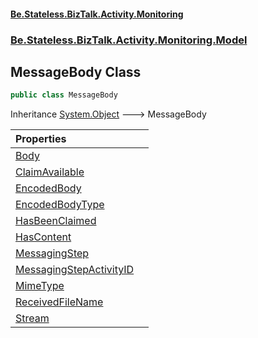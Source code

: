 #### [Be.Stateless.BizTalk.Activity.Monitoring](README.md 'README')
### [Be.Stateless.BizTalk.Activity.Monitoring.Model](Be.Stateless.BizTalk.Activity.Monitoring.Model.md 'Be.Stateless.BizTalk.Activity.Monitoring.Model')

## MessageBody Class

```csharp
public class MessageBody
```

Inheritance [System.Object](https://docs.microsoft.com/en-us/dotnet/api/System.Object 'System.Object') &#129106; MessageBody

| Properties | |
| :--- | :--- |
| [Body](MessageBody.Body.md 'Be.Stateless.BizTalk.Activity.Monitoring.Model.MessageBody.Body') | |
| [ClaimAvailable](MessageBody.ClaimAvailable.md 'Be.Stateless.BizTalk.Activity.Monitoring.Model.MessageBody.ClaimAvailable') | |
| [EncodedBody](MessageBody.EncodedBody.md 'Be.Stateless.BizTalk.Activity.Monitoring.Model.MessageBody.EncodedBody') | |
| [EncodedBodyType](MessageBody.EncodedBodyType.md 'Be.Stateless.BizTalk.Activity.Monitoring.Model.MessageBody.EncodedBodyType') | |
| [HasBeenClaimed](MessageBody.HasBeenClaimed.md 'Be.Stateless.BizTalk.Activity.Monitoring.Model.MessageBody.HasBeenClaimed') | |
| [HasContent](MessageBody.HasContent.md 'Be.Stateless.BizTalk.Activity.Monitoring.Model.MessageBody.HasContent') | |
| [MessagingStep](MessageBody.MessagingStep.md 'Be.Stateless.BizTalk.Activity.Monitoring.Model.MessageBody.MessagingStep') | |
| [MessagingStepActivityID](MessageBody.MessagingStepActivityID.md 'Be.Stateless.BizTalk.Activity.Monitoring.Model.MessageBody.MessagingStepActivityID') | |
| [MimeType](MessageBody.MimeType.md 'Be.Stateless.BizTalk.Activity.Monitoring.Model.MessageBody.MimeType') | |
| [ReceivedFileName](MessageBody.ReceivedFileName.md 'Be.Stateless.BizTalk.Activity.Monitoring.Model.MessageBody.ReceivedFileName') | |
| [Stream](MessageBody.Stream.md 'Be.Stateless.BizTalk.Activity.Monitoring.Model.MessageBody.Stream') | |
